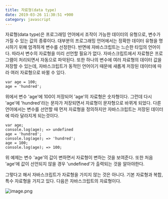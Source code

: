 ```yaml
---
title: 자료형(data type)
date: 2019-03-26 11:30:51 +900
category: javascript
---
```

자료형(data type)은 프로그래밍 언어에서 조작이 가능한 데이터의 유형으로, 변수가 가질 수 있는 값의 종류이다. 대부분의 프로그래밍 언어에서는 정확한 데이터 유형을 명시하기 위해 엄격하게 변수를 선정한다. 반면에 자바스크립트는 느슨한 타입의 언어이다. 따라서 변수의 자료형을 미리 선언할 필요가 없다. 자바스크립트에서 자료형은 프로그램이 처리되면서 자동으로 파악된다. 또한 하나의 변수에 여러 자료형의 데이터 값을 저장할 수 있는데, 자바스크립트가 동적인 언어이기 때문에 새롭게 저장된 데이터에 따라 여러 자료형으로 바뀔 수 있다.
~~~
var age = 100;
age = 'hundred';
~~~
위에서 변수 'age'에 100이 저장되어 'age'의 자료형은 숫자형이다. 그런데 다시 'age'에 'hundred'라는 문자가 저장되면서 자료형이 문자형으로 바뀌게 되었다. 다른 언어에서는 변수를 선언할 때 먼저 자료형을 정의하지만 자바스크립트는 저장된 데이터에 따라 달라지게 되는것이다.
~~~
var age;
console.log(age); => undefined
age = 'hundred';
console.log(age); => 'hundred';
age = 100;
console.log(age); => 100;
~~~
위 예제는 변수 'age'의 값이 변하면서 자료형이 변하는 것을 보여준다. 또한 처음 'age'에 값이 선언되지 않을 경우 'undefined'가 출력되는 것을 알아야한다.

그렇다고 해서 자바스크립트가 자료형을 가지지 않는 것은 아니다. 기본 자료형과 복합, 특수 자료형을 가지고 있다. 다음은 자바스크립트의 자료형이다.

![image.png](https://images.velog.io/post-images/swll04/1c217de0-5119-11e9-a4ee-4163ed68c92e/image.png)
